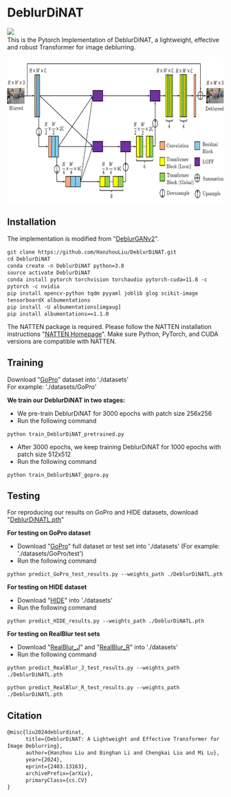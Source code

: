 # DeblurDiNAT
<a href="https://arxiv.org/abs/2403.13163"><img src="https://img.shields.io/badge/arXiv-2403.13163-orange" /></a> </br>
This is the Pytorch Implementation of DeblurDiNAT, a lightweight, effective and robust Transformer for image deblurring.

<img src="./Figure/architecture.png" width = "800" height = "343" div align=center />

## Installation
The implementation is modified from "[DeblurGANv2](https://github.com/VITA-Group/DeblurGANv2)".
```
git clone https://github.com/HanzhouLiu/DeblurDiNAT.git
cd DeblurDiNAT
conda create -n DeblurDiNAT python=3.8
source activate DeblurDiNAT
conda install pytorch torchvision torchaudio pytorch-cuda=11.8 -c pytorch -c nvidia
pip install opencv-python tqdm pyyaml joblib glog scikit-image tensorboardX albumentations
pip install -U albumentations[imgaug]
pip install albumentations==1.1.0
```
The NATTEN package is required. 
Please follow the NATTEN installation instructions "[NATTEN Homepage](https://shi-labs.com/natten/)".
Make sure Python, PyTorch, and CUDA versions are compatible with NATTEN.

## Training
Download "[GoPro](https://drive.google.com/drive/folders/1BdV2l7A5MRXLWszGonMxR88eV27geb_n?usp=sharing)" dataset into './datasets' </br>
For example: './datasets/GoPro'

**We train our DeblurDiNAT in two stages:** </br>
* We pre-train DeblurDiNAT for 3000 epochs with patch size 256x256 </br> 
* Run the following command 
```
python train_DeblurDiNAT_pretrained.py
```

* After 3000 epochs, we keep training DeblurDiNAT for 1000 epochs with patch size 512x512 </br>
* Run the following command 
```
python train_DeblurDiNAT_gopro.py
```

## Testing
For reproducing our results on GoPro and HIDE datasets, download "[DeblurDiNATL.pth](https://drive.google.com/file/d/1hkZxPMqhAZTP-DS0S6FxM1ZWYkMIEL9b/view?usp=sharing)"

**For testing on GoPro dataset** </br>
* Download "[GoPro](https://drive.google.com/drive/folders/1BdV2l7A5MRXLWszGonMxR88eV27geb_n?usp=sharing)" full dataset or test set into './datasets' (For example: './datasets/GoPro/test') </br>
* Run the following command
```
python predict_GoPro_test_results.py --weights_path ./DeblurDiNATL.pth 
```
**For testing on HIDE dataset** </br>
* Download "[HIDE](https://drive.google.com/drive/folders/1BdV2l7A5MRXLWszGonMxR88eV27geb_n?usp=sharing)" into './datasets' </br>
* Run the following command
```
python predict_HIDE_results.py --weights_path ./DeblurDiNATL.pth 
```
**For testing on RealBlur test sets** </br>
* Download "[RealBlur_J](https://drive.google.com/drive/folders/1BdV2l7A5MRXLWszGonMxR88eV27geb_n?usp=sharing)" and "[RealBlur_R](https://drive.google.com/drive/folders/1BdV2l7A5MRXLWszGonMxR88eV27geb_n?usp=sharing)" into './datasets' </br>
* Run the following command
```
python predict_RealBlur_J_test_results.py --weights_path ./DeblurDiNATL.pth 
```
```
python predict_RealBlur_R_test_results.py --weights_path ./DeblurDiNATL.pth 
```

## Citation
```
@misc{liu2024deblurdinat,
      title={DeblurDiNAT: A Lightweight and Effective Transformer for Image Deblurring}, 
      author={Hanzhou Liu and Binghan Li and Chengkai Liu and Mi Lu},
      year={2024},
      eprint={2403.13163},
      archivePrefix={arXiv},
      primaryClass={cs.CV}
}
```
